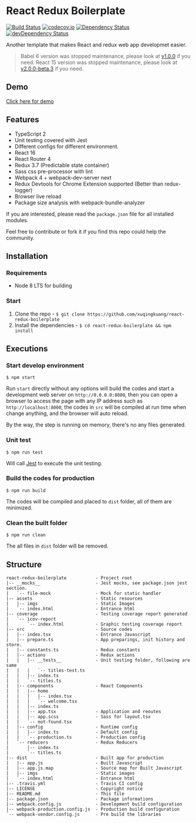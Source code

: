# React Redux Boilerplate

[![Build Status](https://travis-ci.org/xuqingkuang/react-redux-boilerplate.svg?branch=master)](https://travis-ci.org/xuqingkuang/react-redux-boilerplate)
[![codecov.io](https://codecov.io/github/xuqingkuang/react-redux-boilerplate/coverage.svg?branch=master)](https://codecov.io/github/xuqingkuang/react-redux-boilerplate?branch=master)
[![Dependency Status](https://david-dm.org/xuqingkuang/react-redux-boilerplate.svg)](https://david-dm.org/xuqingkuang/react-redux-boilerplate)
[![devDependency Status](https://david-dm.org/xuqingkuang/react-redux-boilerplate/dev-status.svg)](https://david-dm.org/xuqingkuang/react-redux-boilerplate#info=devDependencies)

Another template that makes React and redux web app developmet easier.

> Babel 6 version was stopped maintenance, please look at [v1.0.0](https://github.com/xuqingkuang/react-redux-boilerplate/releases/tag/v1.0.0) if you need.
> React 15 version was stopped maintenance, please look at [v2.0.0-beta.3](https://github.com/xuqingkuang/react-redux-boilerplate/releases/tag/v2.0.0-beta.3) if you need.

## Demo

[Click here for demo](http://xuqingkuang.github.io/react-redux-boilerplate)

## Features

* TypeScript 2
* Unit testing covered with Jest
* Different configs for different environment.
* React 16
* React Router 4
* Redux 3.7 (Predictable state container)
* Sass css pre-processor with lint
* Webpack 4 + webpack-dev-server next
* Redux Devtools for Chrome Extension supported (Better than redux-logger)
* Browser live reload
* Package size analysis with webpack-bundle-analyzer

If you are interested, please read the `package.json` file for all installed modules.

Feel free to contribute or fork it if you find this repo could help the community.

## Installation

### Requirements

* Node 8 LTS for building

### Start

1. Clone the repo - `$ git clone https://github.com/xuqingkuang/react-redux-boilerplate`
2. Install the dependencies - `$ cd react-redux-boilerplate && npm install`

## Executions

### Start develop environment

    $ npm start

Run `start` directly without any options will build the codes and start a
development web server on `http://0.0.0.0:8000`, then you can open a browser to
access the page with any IP address such as `http://localhost:8000`,
the codes in `src` will be compiled at run time when change anything, and the
browser will auto reload.

By the way, the step is running on memory, there's no any files generated.

### Unit test

    $ npm run test

Will call [Jest](http://facebook.github.io/jest) to execute the unit testing.

### Build the codes for production

    $ npm run build

The codes will be compiled and placed to `dist` folder, all of them are
minimized.

###  Clean the built folder

    $ npm run clean

The all files in `dist` folder will be removed.

## Structure

    react-redux-boilerplate           - Project root
    |-- __mocks__                     - Jest mocks, see package.json jest section.
    |   `-- file-mock                 - Mock for static handler
    |-- assets                        - Static resources
    |   |-- imgs                      - Static Images
    |   `-- index.html                - Entrance html
    |-- coverage                      - Testing coverage report generated
    |   `-- icov-report
    |       `-- index.html            - Graphic testing coverage report
    |-- src                           - Source codes
    |   |-- index.tsx                 - Entrance Javascript
    |   |-- prepare.ts                - App preparings, init history and store.
    |   |-- constants.ts              - Redux constants
    |   |-- actions                   - Redux actions
    |   |   |-- __tests__             - Unit testing folder, following are same
    |   |   |   `-- titles-test.ts
    |   |   |-- index.ts
    |   |   `-- titles.ts
    |   |-- components                - React Components
    |   |   |-- home
    |   |   |   |-- index.tsx
    |   |   |   `-- welcome.tsx
    |   |   |-- index.ts
    |   |   |-- app.tsx               - Application and reoutes
    |   |   |-- app.scss              - Sass for layout.tsx
    |   |   `-- not-found.tsx
    |   |-- config                    - Runtime config
    |   |   |-- index.ts              - Default config
    |   |   `-- production.ts         - Production config
    |   `-- reducers                  - Redux Reducers
    |       |-- index.ts
    |       `-- titles.ts
    |-- dist                          - Built app for production
    |   |-- app.js                    - Built Javascript
    |   |-- app.js.map                - Source map for Built Javascript
    |   |-- imgs                      - Static images
    |   `-- index.html                - Entrance html
    |-- .travis.yml                   - Travis CI config
    |-- LICENSE                       - Copyright notice
    |-- README.md                     - This file
    |-- package.json                  - Package informations
    |-- webpack.config.js             - Development build configuration
    |-- webpack-production.config.js  - Production build configuration
    `-- webpack-vendor.config.js      - Pre build the libraries
